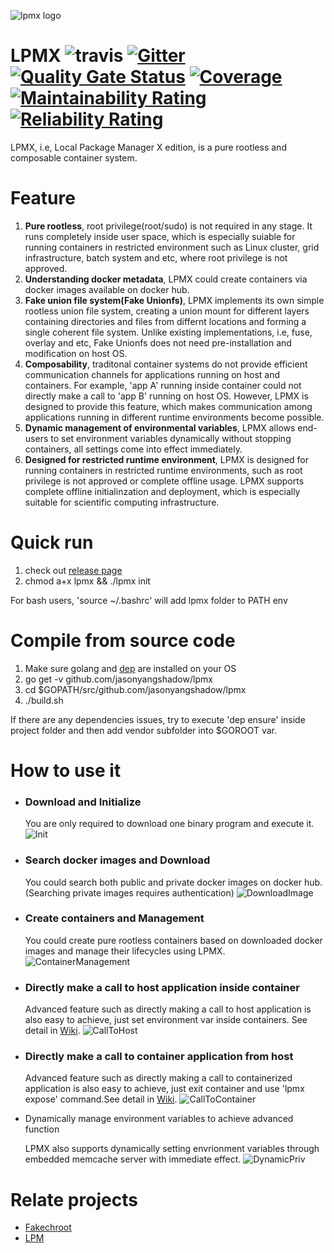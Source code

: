 ![lpmx logo](./lpmx_small.PNG)

# LPMX ![travis](https://travis-ci.org/JasonYangShadow/lpmx.svg?branch=master) [![Gitter](https://badges.gitter.im/lpmx_container/community.svg)](https://gitter.im/lpmx_container/community?utm_source=badge&utm_medium=badge&utm_campaign=pr-badge) [![Quality Gate Status](https://sonarcloud.io/api/project_badges/measure?project=JasonYangShadow_lpmx&metric=alert_status)](https://sonarcloud.io/dashboard?id=JasonYangShadow_lpmx) [![Coverage](https://sonarcloud.io/api/project_badges/measure?project=JasonYangShadow_lpmx&metric=coverage)](https://sonarcloud.io/dashboard?id=JasonYangShadow_lpmx) [![Maintainability Rating](https://sonarcloud.io/api/project_badges/measure?project=JasonYangShadow_lpmx&metric=sqale_rating)](https://sonarcloud.io/dashboard?id=JasonYangShadow_lpmx) [![Reliability Rating](https://sonarcloud.io/api/project_badges/measure?project=JasonYangShadow_lpmx&metric=reliability_rating)](https://sonarcloud.io/dashboard?id=JasonYangShadow_lpmx) 
LPMX, i.e, Local Package Manager X edition, is a pure rootless and composable container system.

# Feature
1. **Pure rootless**, root privilege(root/sudo) is not required in any stage. It runs completely inside user space, which is especially suiable for running containers in restricted environment such as Linux cluster, grid infrastructure, batch system and etc, where root privilege is not approved.
2. **Understanding docker metadata**, LPMX could create containers via docker images available on docker hub.
3. **Fake union file system(Fake Unionfs)**, LPMX implements its own simple rootless union file system, creating a union mount for different layers containing directories and files from differnt locations and forming a single coherent file system. Unlike existing implementations, i.e, fuse, overlay and etc, Fake Unionfs does not need pre-installation and modification on host OS.
4. **Composability**, traditonal container systems do not provide efficient communication channels for applications running on host and containers. For example, 'app A' running inside container could not directly make a call to 'app B' running on host OS. However, LPMX is designed to provide this feature, which makes communication among applications running in different runtime environments become possible.
5. **Dynamic management of environmental variables**, LPMX allows end-users to set environment variables dynamically without stopping containers, all settings come into effect immediately.
6. **Designed for restricted runtime environment**, LPMX is designed for running containers in restricted runtime environments, such as root privilege is not approved or complete offline usage. LPMX supports complete offline initialinzation and deployment, which is especially suitable for scientific computing infrastructure.
  
# Quick run
1. check out [release page](https://github.com/JasonYangShadow/lpmx/releases)
2. chmod a+x lpmx && ./lpmx init

For bash users, 'source ~/.bashrc' will add lpmx folder to PATH env

# Compile from source code 
1. Make sure golang and [dep](https://github.com/golang/dep) are installed on your OS
2. go get -v github.com/jasonyangshadow/lpmx
3. cd $GOPATH/src/github.com/jasonyangshadow/lpmx
4. ./build.sh

If there are any dependencies issues, try to execute 'dep ensure' inside project folder and then add vendor subfolder into $GOROOT var.

# How to use it
- ### Download and Initialize

    You are only required to download one binary program and execute it.
![Init](figures/Init.gif)
- ### Search docker images and Download

    You could search both public and private docker images on docker hub.(Searching private images requires authentication)
![DownloadImage](figures/DownloadImage.gif)

- ### Create containers and Management

    You could create pure rootless containers based on downloaded docker images and manage their lifecycles using LPMX.
![ContainerManagement](figures/ContainerManagement.gif)  

- ### Directly make a call to host application inside container

    Advanced feature such as directly making a call to host application is also easy to achieve, just set environment var inside containers. See detail in [Wiki](https://github.com/JasonYangShadow/lpmx/wiki).
![CallToHost](figures/CallToHost.gif)

- ### Directly make a call to container application from host

    Advanced feature such as directly making a call to containerized application is also easy to achieve, just exit container and use 'lpmx expose' command.See detail in [Wiki](https://github.com/JasonYangShadow/lpmx/wiki).
![CallToContainer](figures/CallToContainer.gif)

- Dynamically manage environment variables to achieve advanced function

    LPMX also supports dynamically setting envrionment variables through embedded memcache server with immediate effect. 
![DynamicPriv](figures/DynamicPriv.gif)

# Relate projects
- [Fakechroot](https://github.com/JasonYangShadow/fakechroot)
- [LPM](https://lpm.bio/)
